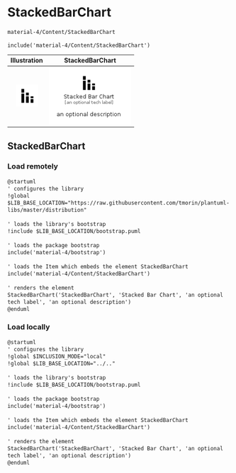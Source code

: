 # StackedBarChart


```text
material-4/Content/StackedBarChart
```

```text
include('material-4/Content/StackedBarChart')
```



| Illustration | StackedBarChart |
| :---: | :---: |
| ![illustration for Illustration](../../material-4/Content/StackedBarChart.png) | ![illustration for StackedBarChart](../../material-4/Content/StackedBarChart.Local.png) |




## StackedBarChart

### Load remotely
```plantuml
@startuml
' configures the library
!global $LIB_BASE_LOCATION="https://raw.githubusercontent.com/tmorin/plantuml-libs/master/distribution"

' loads the library's bootstrap
!include $LIB_BASE_LOCATION/bootstrap.puml

' loads the package bootstrap
include('material-4/bootstrap')

' loads the Item which embeds the element StackedBarChart
include('material-4/Content/StackedBarChart')

' renders the element
StackedBarChart('StackedBarChart', 'Stacked Bar Chart', 'an optional tech label', 'an optional description')
@enduml
```

### Load locally
```plantuml
@startuml
' configures the library
!global $INCLUSION_MODE="local"
!global $LIB_BASE_LOCATION="../.."

' loads the library's bootstrap
!include $LIB_BASE_LOCATION/bootstrap.puml

' loads the package bootstrap
include('material-4/bootstrap')

' loads the Item which embeds the element StackedBarChart
include('material-4/Content/StackedBarChart')

' renders the element
StackedBarChart('StackedBarChart', 'Stacked Bar Chart', 'an optional tech label', 'an optional description')
@enduml
```

